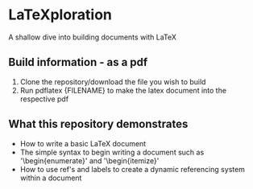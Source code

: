 # LaTeXploration
A shallow dive into building documents with LaTeX

## Build information - as a pdf
1. Clone the repository/download the file you wish to build
2. Run pdflatex {FILENAME} to make the latex document into the respective pdf

## What this repository demonstrates
* How to write a basic LaTeX document
* The simple syntax to begin writing a document such as '\begin{enumerate}' and '\begin{itemize}'
* How to use ref's and labels to create a dynamic referencing system within a document

